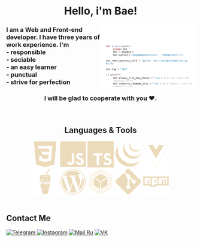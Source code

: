 <h1 align="center">Hello, i'm Bae!</h1>

<img align="right" width="250" src="https://github.com/Bae-Kabirov/Bae-Kabirov/blob/master/code.gif" alt="code GIF"/>

<h3>
  I am a Web and Front-end developer. I have three years of work experience. I'm <br/>
  - responsible <br/>
  - sociable <br/>
  - an easy learner <br/>
  - punctual <br/>
  - strive for perfection <br/>
</h3>
<h3 align="center">I will be glad to cooperate with you ♥.</h3>

<br/>
<section>
  <h2 align="center">Languages & Tools</h2>
  <div align="center">
    <img src="./img/css.svg" width="70" alt="css"/>  
    <img src="./img/javascript.svg" width="70" alt="JavaScript"/>
    <img src="./img/typescript.svg" width="70" alt="TypeScript"/>
    <img src="./img/jquery.svg" width="70" alt="Jquery"/>
    <img src="./img/vue.svg" width="70" alt="Vue"/>
    <br>
    <img src="./img/gulp.svg" width="70" alt="Gulp"/>
    <img src="./img/wordpress.svg" width="70" alt="Wordpress"/>
    <img src="./img/webpack.svg" width="70" alt="WebPack"/>
    <img src="./img/git.svg" width="70" alt="Git"/>
    <img src="./img/npm.svg" width="70" alt="npm"/>
  </div>
</section>
<br/>

<h2>Contact Me</h2>

<div>
    <a href="https://t.me/ewewezze" target="_blank">
      <img src="https://img.shields.io/badge/Telegram-%23ECDBBA?style=for-the-badge&logo=Telegram&logoColor=%23282A36" alt="Telegram"/>
    </a>
    <a href="https://www.instagram.com/ewewezze/" target="_blank">
      <img src="https://img.shields.io/badge/Instagram-%23ECDBBA?style=for-the-badge&logo=Instagram&logoColor=%23282A36" alt="Instagram"/></a>
    <a href="mailto:talkingtom32203@mail.ru" target="_blank">
      <img src="https://img.shields.io/badge/Mail.ru-%23ECDBBA?style=for-the-badge&logo=Mail.ru&logoColor=%23282A36" alt="Mail.Ru"/></a>
    </a>
    <a href="https://vk.com/ewewezze" target="_blank">
      <img src="https://img.shields.io/badge/VK-%23ECDBBA?style=for-the-badge&logo=VK&logoColor=%23282A36" alt="VK"/></a>
    </a>
</div>
